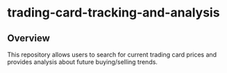 # trading-card-tracking-and-analysis

## Overview

This repository allows users to search for current trading card prices and provides analysis about future buying/selling trends. 
